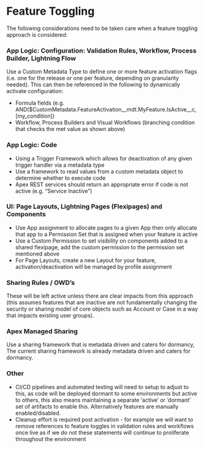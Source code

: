 # Feature Toggling

The following considerations need to be taken care when a feature toggling approach is considered:

### App Logic: Configuration: Validation Rules, Workflow, Process Builder, Lightning Flow <a id="user-content-app-logic---configuration%3A-validation-rules%2C-workflow%2C-process-builder%2C-lightning-flow"></a>

Use a Custom Metadata Type to define one or more feature activation flags \(i.e. one for the release or one per feature, depending on granularity needed\). This can then be referenced in the following to dynamically activate configuration:

* Formula fields \(e.g. AND\($CustomMetadata.FeatureActivation\_\_mdt.MyFeature.IsActive\_\_c, \[my\_condition\]\)
* Workflow, Process Builders and Visual Workflows \(branching condition that checks the met value as shown above\)

### App Logic: Code <a id="user-content-app-logic---code"></a>

* Using a Trigger Framework which allows for deactivation of any given trigger handler via a metadata type
* Use a framework to read values from a custom metadata object to determine whether to execute code
* Apex REST services should return an appropriate error if code is not active \(e.g. “Service Inactive”\)

### UI: Page Layouts, Lightning Pages \(Flexipages\) and Components <a id="user-content-ui%3A-page-layouts%2C-lightning-pages-(flexipages)-and-components"></a>

* Use App assignment to allocate pages to a given App then only allocate that app to a Permission Set that is assigned when your feature is active
* Use a Custom Permission to set visibility on components added to a shared flexipage, add the custom permission to the permission set mentioned above
* For Page Layouts, create a new Layout for your feature, activation/deactivation will be managed by profile assignment

### Sharing Rules / OWD’s <a id="user-content-sharing-rules-%2F-owd%E2%80%99s"></a>

These will be left active unless there are clear impacts from this approach \(this assumes features that are inactive are not fundamentally changing the security or sharing model of core objects such as Account or Case in a way that impacts existing user groups\).

### Apex Managed Sharing <a id="user-content-apex-managed-sharing"></a>

Use a sharing framework that is metadata driven and caters for dormancy, The current sharing framework is already metadata driven and caters for dormancy.

### Other <a id="user-content-other"></a>

* CI/CD pipelines and automated testing will need to setup to adjust to this, as code will be deployed dormant to some environments but active to others, this also means maintaining a separate ‘active’ or ‘dormant’ set of artifacts to enable this. Alternatively features are manually enabled/disabled.
* Cleanup effort is required post activation - for example we will want to remove references to feature toggles in validation rules and workflows once live as if we do not these statements will continue to proliferate throughout the environment

